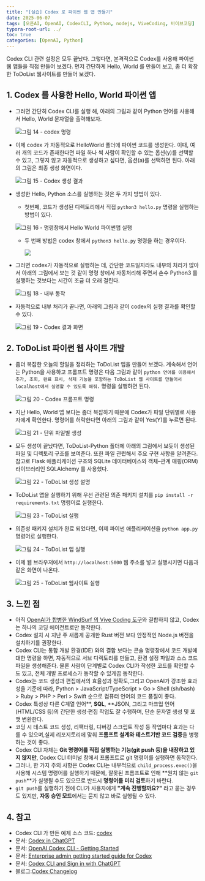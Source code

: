 ```yaml
---
title: "[실습] Codex 로 파이썬 웹 앱 만들기"
date: 2025-06-07
tags: [오픈AI, OpenAI, CodexCLI, Python, nodejs, ViveCoding, 바이브코딩]
typora-root-url: ../
toc: true
categories: [OpenAI, Python]
---
```


Codex CLI 관련 설정은 모두 끝났다. 그렇다면, 본격적으로 Codex를 사용해 파이썬 웹 앱들을 직접 만들어 보겠다.  먼저 간단하게 Hello, World 를 만들어 보고, 좀 더 확장한 ToDoList 웹사이트를 만들어 보겠다.



## 1. Codex 를 사용한 Hello, World 파이썬 앱

* 그러면 간단히 Codex CLI를 실행 해, 아래의 그림과 같이 Python 언어를 사용해서 Hello, World 문자열을 출력해보자.

   ![그림 14 - codex 명령](/../images/2025-06/codexcli-14.png)

* 이제 codex 가 자동적으로 HelloWorld 폴더에 파이썬 코드를 생성한다. 이때, 여러 개의 코드가 존재한다면 파일 하나 씩 사람이 확인할 수 있는 옵션(y)를 선택할 수 있고, 그렇지 않고 자동적으로 생성하고 싶다면, 옵션(a)를 선택하면 된다. 아래의 그림은 최종 생성 화면이다.

  ![그림 15 - Codex 생성 결과](/../images/2025-06/codexcli-15.png)

* 생성한 Hello, Python 소스를 실행하는 것은 두 가지 방법이 있다. 

  * 첫번쩨, 코드가 생성된 디렉토리에서 직접 `python3 hello.py` 명령을 실행하는 방법이 있다.

  ![그림 16 - 명령창에서 Hello World 파이썬앱 실행](/../images/2025-06/codexcli-16.png)

  * 두 번째 방법은 codex 창에서 `python3 hello.py` 명령을 하는 경우이다. 

    ![](/../images/2025-06/codexcli-17.png)

* 그러면 codex가 자동적으로 실행하는 데, 간단한 코드일지라도 내부의 처리가 많아서 아래의 그림에서 보는 것 같이 명령 창에서 자동처리해 주면서 손수 Python3 를 실행하는 것보다는 시간이 조금 더 오래 걸린다.

   ![그림 18 - 내부 동작](/../images/2025-06/codexcli-18.png)

* 자동적으로 내부 처리가 끝나면, 아래의 그림과 같이 codex의 실행 결과를 확인할 수 있다.

  ![그림 19 - Codex 결과 화면](/../images/2025-06/codexcli-19.png)

## 2. ToDoList 파이썬 웹 사이트 개발

* 좀더 복잡한 오늘의 할일을 정리하는 ToDoList 앱을 만들어 보겠다. 계속해서 언어는 Python을 사용하고 프롬프트 명령은 다음 그림과 같이 `python 언어를 이용해서 추가, 조회, 완료 표시, 삭제 기능을 포함하는 ToDoList 웹 사이트를 만들어서 localhost에서 실앵할 수 있도록 해줘.` 명령을 실행하면 된다.

  ![그림 20 - Codex 프롬프트 명령](/../images/2025-06/codexcli-20.png)

* 지난 Hello, World 앱 보다는 좀더 복잡하기 때문에 Codex가 파일 단위별로 사용자에게 확인한다. 명령어를 허락한다면 아래의 그림과 같이 Yes(Y)를 누르면 된다.

  ![그림 21 - 단위 파일별 생성](/../images/2025-06/codexcli-21.png)

* 모두 생성이 끝났다면, ToDoList-Python 폴더에 아래의 그림에서 보듯이 생성된 파일 및 디렉토리 구조를 보여준다. 또한 파일 관련해서 주요 구현 사항을 알려준다. 참고로 Flask 애플리케이션 구조와 SQLite 데이터베이스와 객체–관계 매핑(ORM) 라이브러리인 SQLAlchemy 를 사용했다.

  ![그림 22 - ToDoLIst 생성 설명](/../images/2025-06/codexcli-22.png)

* ToDoList 앱을 실행하기 위해 우선 관련된 의존 패키지 설치를 `pip install -r requirements.txt` 명령어로 실행한다.

  ![그림 23 - ToDoList 실행](/../images/2025-06/codexcli-23.png)

* 의존성 패키지 설치가 완료 되었다면, 이제 파이썬 애플리케이션을 `python app.py` 명령어로 실행한다.

  ![그림 24 - ToDoList 앱 실행](/../images/2025-06/codexcli-24.png)

* 이제 웹 브라우저에서 `http://localhost:5000` 웹 주소를 넣고 실행시키면 다음과 같은 화면이 나온다. 

  ![그림 25 - ToDoList 웹사이트 실행](/../images/2025-06/codexcli-25.png)



## 3. 느낀 점

* 아직 [OpenAI가 합병한 WindSurf 의 Vive Coding 도구](https://synabreu.github.io/openai/windsurf/%EC%98%A4%ED%94%88AI%EA%B0%80-Windsurf%EB%A5%BC-%ED%95%A9%EB%B3%91%ED%95%9C-%EC%9D%B4%EC%9C%A0/)와 결합하지 않고, Codex는 하나의 코딩 에이전트로만 동작한다. 
* Codex 설치 시 지난 주 새롭게 공개한 Rust 버전 보다 안정적인 Node.js 버전을 설치하기를 권장한다.
* Codex CLI는 통합 개발 환경(IDE) 와의 결합 보다는 콘솔 명령창에서 코드 개발에 대한 명령을 하면, 자동적으로 서브 디렉토리를 만들고, 환경 설정 파일과 소스 코드 파일을 생성해준다. 물론 사람이 단계별로 Codex CLI가 작성한 코드를 확인할 수도 있고, 전체 개발 프로세스가 동작할 수 있게끔 동작한다.
*  Codex는 코드 생성과 편집에서의 효율성과 정확도,그리고 OpenAI가 강조한 효과성을 기준에 따라, Python > JavaScript/TypeScript > Go > Shell (sh/bash) > Ruby > PHP > Perl > Swift 순으로 컴퓨터 언어의 코드 품질이 좋다.  
* Codex 특성상 다른 C계열 언어**, **SQL**, **JSON, 그리고 마크업 언어(HTML/CSS 등)의 간단한 생성·편집 작업도 잘 수행하며, 단순 문자열 생성 및 포맷 변환한다.
* 코딩 시 테스트 코드 생성, 리팩터링, 디버깅 스크립트 작성 등 작업마다 효과는 다를 수 있으며,실제 리포지토리에 맞춰 **프롬프트 설계와 테스트기반 코드 검증**을 병행하는 것이 좋다. 
* Codex CLI 자체는 **Git 명령어를 직접 실행하는 기능(git push 등)을 내장하고 있지 않지만**, Codex CLI 터미널 창에서 프롬프트로 git 명령어를 실행하면 동작한다.
* 그러나, 한 가지 주의 사항은 Codex CLI는 내부적으로 `child_process.exec()`을 사용해 시스템 명령어를 실행하기 때문에, 잘못된 프롬프트로 인해 **원치 않는 `git push`**가 실행될 수도 있으므로 반드시 **명령어를 미리 검토**하기 바란다.
* `git push`를 실행하기 전에 CLI가 사용자에게 **"계속 진행할까요?"** 라고 묻는 경우도 있지만, **자동 승인 모드**에서는 묻지 않고 바로 실행될 수 있다.



## 4. 참고

* Codex CLI 가 만든 예제 소스 코드: [codex](https://github.com/synabreu/codex/tree/main)
* 문서: [Codex in ChatGPT](https://help.openai.com/en/articles/11369540-codex-in-chatgpt)
* 문서: [OpenAI Codex CLI - Getting Started](https://help.openai.com/en/articles/11096431-openai-codex-cli-getting-started)
* 문서: [Enterprise admin getting started guide for Codex](https://help.openai.com/en/articles/11390924-enterprise-admin-getting-started-guide-for-codex)
* 문서: [Codex CLI and Sign in with ChatGPT](https://help.openai.com/en/articles/11381614-codex-cli-and-sign-in-with-chatgpt)
* 블로그:[Codex Changelog](https://help.openai.com/en/articles/11428266-codex-changelog) 